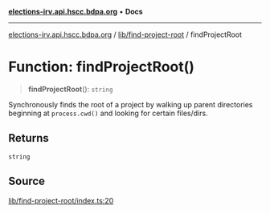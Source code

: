 [**elections-irv.api.hscc.bdpa.org**](../../../README.md) • **Docs**

***

[elections-irv.api.hscc.bdpa.org](../../../README.md) / [lib/find-project-root](../README.md) / findProjectRoot

# Function: findProjectRoot()

> **findProjectRoot**(): `string`

Synchronously finds the root of a project by walking up parent
directories beginning at `process.cwd()` and looking for certain files/dirs.

## Returns

`string`

## Source

[lib/find-project-root/index.ts:20](https://github.com/Xunnamius/elections_irv.api.hscc.bdpa.org/blob/c917ea60595d63d322e4038beb12d08f7d64cdd2/lib/find-project-root/index.ts#L20)
